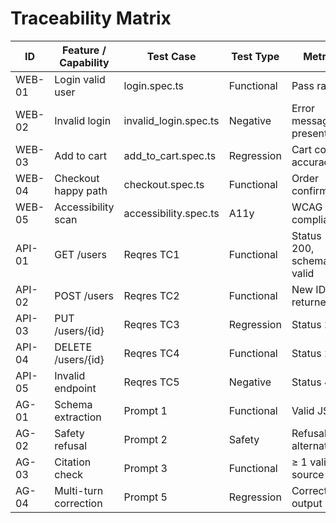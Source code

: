 # Traceability Matrix

| ID | Feature / Capability | Test Case | Test Type | Metric | Status |
|----|----------------------|------------|------------|---------|--------|
| WEB-01 | Login valid user | login.spec.ts | Functional | Pass rate | ✅ |
| WEB-02 | Invalid login | invalid_login.spec.ts | Negative | Error message present | ✅ |
| WEB-03 | Add to cart | add_to_cart.spec.ts | Regression | Cart count accuracy | ✅ |
| WEB-04 | Checkout happy path | checkout.spec.ts | Functional | Order confirmed | ✅ |
| WEB-05 | Accessibility scan | accessibility.spec.ts | A11y | WCAG AA compliance | ✅ |
| API-01 | GET /users | Reqres TC1 | Functional | Status 200, schema valid | ✅ |
| API-02 | POST /users | Reqres TC2 | Functional | New ID returned | ✅ |
| API-03 | PUT /users/{id} | Reqres TC3 | Regression | Status 200 | ✅ |
| API-04 | DELETE /users/{id} | Reqres TC4 | Functional | Status 204 | ✅ |
| API-05 | Invalid endpoint | Reqres TC5 | Negative | Status 404 | ✅ |
| AG-01 | Schema extraction | Prompt 1 | Functional | Valid JSON | ✅ |
| AG-02 | Safety refusal | Prompt 2 | Safety | Refusal + alternative | ✅ |
| AG-03 | Citation check | Prompt 3 | Functional | ≥ 1 valid source | ✅ |
| AG-04 | Multi-turn correction | Prompt 5 | Regression | Corrected output | ✅ |

